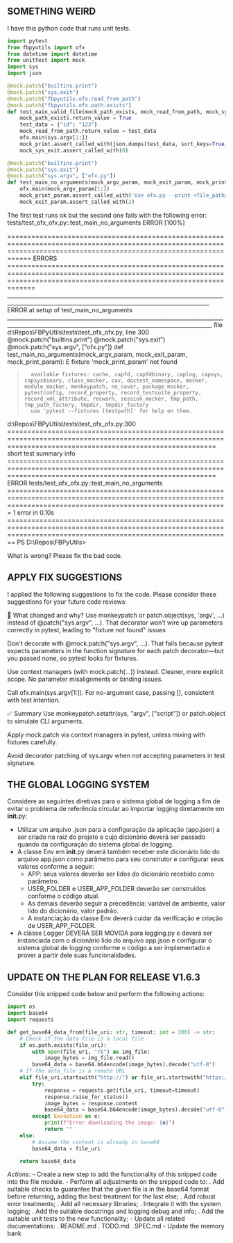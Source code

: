 ## SOMETHING WEIRD
I have this python code that runs unit tests. 
```python
import pytest
from fbpyutils import ofx
from datetime import datetime
from unittest import mock
import sys
import json

@mock.patch("builtins.print")
@mock.patch("sys.exit")
@mock.patch("fbpyutils.ofx.read_from_path")
@mock.patch("fbpyutils.ofx.path.exists")
def test_main_valid_file(mock_path_exists, mock_read_from_path, mock_sys_exit, mock_print):
    mock_path_exists.return_value = True
    test_data = {"id": "123"}
    mock_read_from_path.return_value = test_data
    ofx.main(sys.argv[1:])
    mock_print.assert_called_with(json.dumps(test_data, sort_keys=True, indent=4))
    mock_sys_exit.assert_called_with(0)

@mock.patch("builtins.print")
@mock.patch("sys.exit")
@mock.patch("sys.argv", ["ofx.py"])
def test_main_no_arguments(mock_argv_param, mock_exit_param, mock_print_param):
    ofx.main(mock_argv_param[1:])
    mock_print_param.assert_called_with('Use ofx.py --print <file_path>')
    mock_exit_param.assert_called_with(2)
```

The first test runs ok but the second one fails with the following error:
tests/test_ofx_ofx.py::test_main_no_arguments ERROR                                                                                                                                                                                                                                                                                                [100%] 

======================================================================================================================================================================== ERRORS ========================================================================================================================================================================= 
_______________________________________________________________________________________________________________________________________________________ ERROR at setup of test_main_no_arguments ________________________________________________________________________________________________________________________________________________________ 
file d:\Repos\FBPyUtils\tests\test_ofx_ofx.py, line 300
  @mock.patch("builtins.print")
  @mock.patch("sys.exit")
  @mock.patch("sys.argv", ["ofx.py"])
  def test_main_no_arguments(mock_argv_param, mock_exit_param, mock_print_param):
E       fixture 'mock_print_param' not found
>       available fixtures: cache, capfd, capfdbinary, caplog, capsys, capsysbinary, class_mocker, cov, doctest_namespace, mocker, module_mocker, monkeypatch, no_cover, package_mocker, pytestconfig, record_property, record_testsuite_property, record_xml_attribute, recwarn, session_mocker, tmp_path, tmp_path_factory, tmpdir, tmpdir_factory      
>       use 'pytest --fixtures [testpath]' for help on them.

d:\Repos\FBPyUtils\tests\test_ofx_ofx.py:300
================================================================================================================================================================ short test summary info ================================================================================================================================================================ 
ERROR tests/test_ofx_ofx.py::test_main_no_arguments
=================================================================================================================================================================== 1 error in 0.10s ==================================================================================================================================================================== 
PS D:\Repos\FBPyUtils> 


What is wrong? Please fix the bad code.

## APPLY FIX SUGGESTIONS
I applied the following suggestions to fix the code. Please consider these suggestions for your future code reviews:

🧠 What changed and why?
Use monkeypatch or patch.object(sys, 'argv', …) instead of @patch("sys.argv", …).
That decorator won’t wire up parameters correctly in pytest, leading to "fixture not found" issues 

Don't decorate with @mock.patch("sys.argv", …).
That fails because pytest expects parameters in the function signature for each patch decorator—but you passed none, so pytest looks for fixtures.

Use context managers (with mock.patch(...)) instead.
Cleaner, more explicit scope. No parameter misalignments or binding issues.

Call ofx.main(sys.argv[1:]).
For no-argument case, passing [], consistent with test intention.

✅ Summary
Use monkeypatch.setattr(sys, "argv", ["script"]) or patch.object to simulate CLI arguments.

Apply mock.patch via context managers in pytest, unless mixing with fixtures carefully.

Avoid decorator patching of sys.argv when not accepting parameters in test signature.

## THE GLOBAL LOGGING SYSTEM
Considere as seguintes diretivas para o sistema global de logging a fim de evitar o problema de referência circular ao importar logging diretamente em __init__.py:
- Utilizar um arquivo .json para a configuração da aplicação (app.json) a ser criado na raiz do projeto e cujo dicionário deverá ser passado quando da configuração do sistema global de logging.
- A classe Env em __init__.py deverá também receber este dicionário lido do arquivo app.json como parâmetro para seu construtor e configurar seus valores conforme a seguir:
    - APP: seus valores deverão ser lidos do dicionário recebido como parâmetro.
    - USER_FOLDER e USER_APP_FOLDER deverão ser construídos conforme o código atual.
    - As demais deverão seguir a precedência: variável de ambiente, valor lido do dicionário, valor padrão.
    - A instanciação da classe Env deverá cuidar da verificação e criação de USER_APP_FOLDER.
- A classe Logger DEVERÁ SER MOVIDA para logging.py e deverá ser instanciada com o dicionário lido do arquivo app.json e configurar o sistema global de logging conforme o código a ser implementado e prover a partir dele suas funcionalidades.


## UPDATE ON THE PLAN FOR RELEASE V1.6.3

Consider this snipped code below and perform the following actions:

```python
import os
import base64
import requests

def get_base64_data_from(file_uri: str, timeout: int = 300) -> str:
    # Check if the data file is a local file
    if os.path.exists(file_uri):
        with open(file_uri, "rb") as img_file:
            image_bytes = img_file.read()
        base64_data = base64.b64encode(image_bytes).decode("utf-8")
    # If the data_file is a remote URL
    elif file_uri.startswith("http://") or file_uri.startswith("https://"):
        try:
            response = requests.get(file_uri, timeout=timeout)
            response.raise_for_status()
            image_bytes = response.content
            base64_data = base64.b64encode(image_bytes).decode("utf-8")
        except Exception as e:
            print(f"Error downloading the image: {e}")
            return ""
    else:
        # Assume the content is already in base64
        base64_data = file_uri

    return base64_data
```

*Actions*: 
    - Create a new step to add the functionality of this snipped code into the file module.
    - Perform all adjustments on the snipped code to:
        . Add suitable checks to guarantee that the given file is in the base64 format before returning, adding the best treatment for the last else;
        . Add robust error treatments;
        . Add all necessary libraries;
        . Integrate it with the system logging;
        . Add the suitable docstrings and logging debug and info;
        . Add the suitable unit tests to the new functionality;
    - Update all related documentations:
        . README.md
        . TODO.md
        . SPEC.md
    - Update the memory bank
